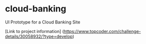 # cloud-banking
UI Prototype for a Cloud Banking Site

[Link to project information] (https://www.topcoder.com/challenge-details/30058932/?type=develop)
